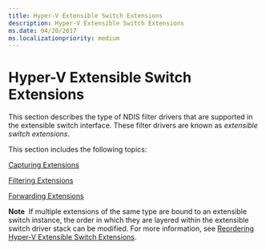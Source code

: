 ```yaml
---
title: Hyper-V Extensible Switch Extensions
description: Hyper-V Extensible Switch Extensions
ms.date: 04/20/2017
ms.localizationpriority: medium
---
```


# Hyper-V Extensible Switch Extensions


This section describes the type of NDIS filter drivers that are supported in the extensible switch interface. These filter drivers are known as *extensible switch extensions*.

This section includes the following topics:

[Capturing Extensions](capturing-extensions.md)

[Filtering Extensions](filtering-extensions.md)

[Forwarding Extensions](forwarding-extensions.md)

**Note**  If multiple extensions of the same type are bound to an extensible switch instance, the order in which they are layered within the extensible switch driver stack can be modified. For more information, see [Reordering Hyper-V Extensible Switch Extensions](reordering-hyper-v-extensibility-switch-extensions.md).

 

 

 





